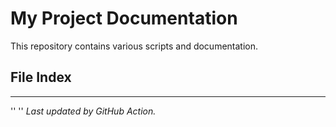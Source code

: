 # My Project Documentation

This repository contains various scripts and documentation.

## File Index
***
''
''
*Last updated by GitHub Action.*
